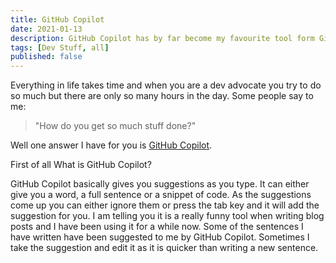 ```yaml
---
title: GitHub Copilot
date: 2021-01-13
description: GitHub Copilot has by far become my favourite tool form GitHub and here is why I love it so much, how much it has helped me and how you can get access.
tags: [Dev Stuff, all]
published: false
---
```


Everything in life takes time and when you are a dev advocate you try to do so much but there are only so many hours in the day. Some people say to me:

> "How do you get so much stuff done?"

Well one answer I have for you is [GitHub Copilot](https://copilot.github.com/).

First of all What is GitHub Copilot?

GitHub Copilot basically gives you suggestions as you type. It can either give you a word, a full sentence or a snippet of code. As the suggestions come up you can either ignore them or press the tab key and it will add the suggestion for you. I am telling you it is a really funny tool when writing blog posts and I have been using it for a while now. Some of the sentences I have written have been suggested to me by GitHub Copilot. Sometimes I take the suggestion and edit it as it is quicker than writing a new sentence.
